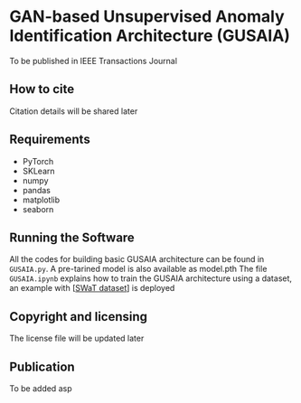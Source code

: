 # GAN-based Unsupervised Anomaly Identification Architecture (GUSAIA)

To be published in IEEE Transactions Journal

## How to cite

Citation details will be shared later
## Requirements
 * PyTorch
 * SKLearn
* numpy
* pandas
* matplotlib
* seaborn

## Running the Software

All the codes for building basic GUSAIA architecture can be found in `GUSAIA.py`. A pre-tarined model is also available as model.pth 
The file `GUSAIA.ipynb` explains how to train the GUSAIA architecture using a dataset, an example with  [[SWaT dataset](https://mlad.kaspersky.com/swat-testbed/)] is deployed

## Copyright and licensing

The license file will be updated later

## Publication
To be added asp